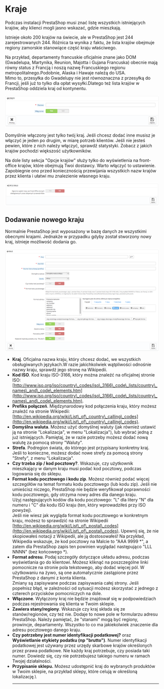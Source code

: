 # Kraje

Podczas instalacji PrestaShop musi znać listę wszystkich istniejących krajów, aby klienci mogli jasno wskazać, gdzie mieszkają.

Istnieje około 200 krajów na świecie, ale w PrestaShop jest 244 zarejestrowanych 244. Różnica ta wynika z faktu, że lista krajów obejmuje regiony zamorskie stanowiące część kraju właściwego.

Na przykład, departamenty francuskie oficjalnie znane jako DOM (Gwadelupa, Martynika, Reunion, Majotta i Gujana Francuska) obecnie mają równy status z Francją i noszą nazwę Francuskiego regionu metropolitalnego.Podobnie, Alaska i Hawaje należą do USA.\
Mimo to, przesyłka do Gwadelupy nie jest równoznaczna z przesyłką do Francji, jeśli już to tylko dla opłat wysyłki.Dlatego też lista krajów w PrestaShop oddziela kraj od kontynentu.

![](../../../.gitbook/assets/32112656.png)

Domyślnie włączony jest tylko twój kraj. Jeśli chcesz dodać inne musisz je włączyć je jeden po drugim, w miarę potrzeb klientów. Jeśli nie jesteś pewien, które z nich należy włączyć, sprawdź statystyki. Zobacz z jakich krajów pochodzi większość użytkowników.

Na dole listy sekcja "Opcje krajów" służy tylko do wyświetlenia na front-office krajów, które obejmują Twoi dostawcy. Warto włączyć to ustawienie. Zapobiegnie ono przed koniecznością przewijania wszystkich nazw krajów przez klienta i ułatwi mu znalezienie własnego kraju.

![](../../../.gitbook/assets/32112657.png)

## Dodawanie nowego kraju <a href="#kraje-dodawanienowegokraju" id="kraje-dodawanienowegokraju"></a>

Normalnie PrestaShop jest wyposażony w bazę danych ze wszystkimi obecnymi krajami. Jednakże w przypadku gdyby został stworzony nowy kraj, istnieje możliwość dodania go.

![](../../../.gitbook/assets/32112658.png)

* **Kraj**. Oficjalna nazwa kraju, który chcesz dodać, we wszystkich obsługiwanych językach.W razie jakichkolwiek wątpliwości odnośnie nazwy kraju, sprawdź jego stronę na Wikipedii.
* **Kod ISO**. Kod kraju ISO-3166, który można znaleźć na oficjalnej stronie ISO: [http://www.iso.org/iso/country\_codes/iso\_3166\_code\_lists/country\_names\_and\_code\_elements.htm](http://www.iso.org/iso/country\_codes/iso\_3166\_code\_lists/country\_names\_and\_code\_elements.htm).
* **Prefiks połączeń**. Międzynarodowy kod połączenia kraju, który możesz znaleźć na stronie Wikipedii: [http://en.wikipedia.org/wiki/List\_of\_country\_calling\_codes](http://en.wikipedia.org/wiki/List\_of\_country\_calling\_codes).
* **Domyślna waluta**. Możesz użyć domyślnej waluty (jak również ustawić ją na stronie "Lokalizacja", w menu "Lokalizacja"), lub wybrać jedną z już istniejących. Pamiętaj, że w razie potrzeby możesz dodać nową walutę za pomocą strony "Waluty".
* **Strefa**. Podregion świata, do którego jest przypisany konkretny kraj. Jeśli to konieczne, możesz dodać nowe strefy za pomocą strony "Strefy", z menu "Lokalizacja".
* **Czy trzeba zip / kod pocztowy?**. Wskazuje, czy użytkownik mieszkający w danym kraju musi podać kod pocztowy, podczas logowania się do sklepu.
* **Format kodu pocztowego i kodu zip**. Możesz również podać więcej szczegółów na temat formatu kodu pocztowego (lub kodu zip). Jeśli nie umieścisz niczego, PrestaShop nie będzie weryfikował poprawności kodu pocztowego, gdy otrzyma nowy adres dla danego kraju.\
  Użyj następujących kodów dla kodu pocztowego: "L" dla litery "N" dla numeru i "C" dla kodu ISO kraju (ten, który wprowadziłeś przy ISO powyżej).\
  Jeśli nie wiesz jak wygląda format kodu pocztowego w konkretnym kraju, możesz to sprawdzić na stronie Wikipedii [http://en.wikipedia.org/wiki/List\_of\_postal\_codes](http://en.wikipedia.org/wiki/List\_of\_postal\_codes). Upewnij się, że nie skopiowałeś notacji z Wikipedii, ale ją dostosowałeś! Na przykład, Wikipedia wskazuje, że kod pocztowy na Malcie to "AAA 9999 \*", a zatem dla PrestaShop zapis ten powinien wyglądać następująco "LLL NNNN" (bez końcowego \*).
* **Format adresu**. Podaj szczegóły dotyczące układu adresu, podczas wyświetlania go do klientowi. Możesz kliknąć na poszczególne linki pomocnicze na stronie pola tekstowego, aby dodać więcej pól. W użytkowaniu na żywo, są one automatycznie zastąpione przez PrestaShop z danymi z konta klienta.\
  Zmiany są zapisywane podczas zapisywania całej strony. Jeśli popełnisz błąd, w zależności od sytuacji możesz skorzystać z jednego z czterech przycisków pomocniczych na dole.
* **Włączone**. Wyłączony kraj nie będzie znajdował się w podpowiedziach podczas rejestrowania się klienta w Twoim sklepie.
* **Zawiera stany/regiony**. Wskazuje czy kraj składa się ze stanów/regionów, czy też nie. Dodaje to nowe pole w formularzu adresu PrestaShop. Należy pamiętać, że "stanami" mogą być regiony, prowincje, departamenty. Wszystko to co ma jakiekolwiek znaczenie dla adresu pocztowego danego kraju.
* **Czy potrzebny jest numer identyfikacji podatkowej?** oraz **Wyświetlanie etykiety podatku (np "brutto")**. Numer identyfikacji podatkowej jest używany przez urzędy skarbowe krajów określonych przez prawa podatkowe. Nie każdy kraj potrzebuje, czy posiada taki numer. Dowiedz się, czy nie potrzebujesz takiego numeru w ramach Twojej działalności.
* **Przypisanie sklepu.** Możesz udostępnić kraj do wybranych produktów w Twoim sklepie, na przykład sklepy, które celują w określoną lokalizację.\
  ****
